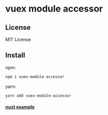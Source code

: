 # vuex module accessor

## License

MIT License

## Install

npm:

```bash
npm i vuex-module-accessor
```

yarn:

```bash
yarn add vuex-module-accessor
```

#### [nuxt example](/examples/nuxt-example)
